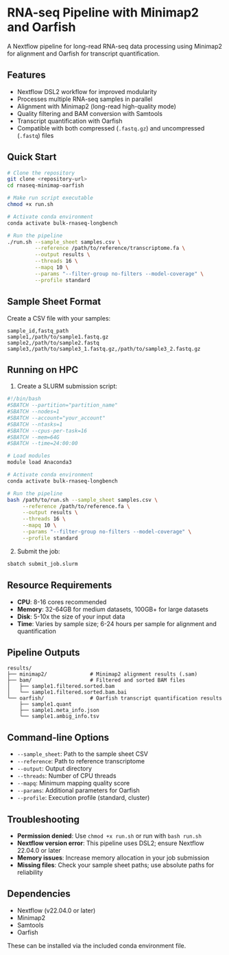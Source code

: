 # RNA-seq Pipeline with Minimap2 and Oarfish

A Nextflow pipeline for long-read RNA-seq data processing using Minimap2 for alignment and Oarfish for transcript quantification.

## Features

- Nextflow DSL2 workflow for improved modularity
- Processes multiple RNA-seq samples in parallel
- Alignment with Minimap2 (long-read high-quality mode)
- Quality filtering and BAM conversion with Samtools
- Transcript quantification with Oarfish
- Compatible with both compressed (`.fastq.gz`) and uncompressed (`.fastq`) files

## Quick Start

```bash
# Clone the repository
git clone <repository-url>
cd rnaseq-minimap-oarfish

# Make run script executable
chmod +x run.sh

# Activate conda environment
conda activate bulk-rnaseq-longbench

# Run the pipeline
./run.sh --sample_sheet samples.csv \
         --reference /path/to/reference/transcriptome.fa \
         --output results \
         --threads 16 \
         --mapq 10 \
         --params "--filter-group no-filters --model-coverage" \
         --profile standard
```

## Sample Sheet Format

Create a CSV file with your samples:

```
sample_id,fastq_path
sample1,/path/to/sample1.fastq.gz
sample2,/path/to/sample2.fastq
sample3,/path/to/sample3_1.fastq.gz,/path/to/sample3_2.fastq.gz
```

## Running on HPC

1. Create a SLURM submission script:

```bash
#!/bin/bash
#SBATCH --partition="partition_name"
#SBATCH --nodes=1
#SBATCH --account="your_account"
#SBATCH --ntasks=1
#SBATCH --cpus-per-task=16
#SBATCH --mem=64G
#SBATCH --time=24:00:00

# Load modules
module load Anaconda3

# Activate conda environment
conda activate bulk-rnaseq-longbench

# Run the pipeline
bash /path/to/run.sh --sample_sheet samples.csv \
     --reference /path/to/reference.fa \
     --output results \
     --threads 16 \
     --mapq 10 \
     --params "--filter-group no-filters --model-coverage" \
     --profile standard
```

2. Submit the job:

```bash
sbatch submit_job.slurm
```

## Resource Requirements

- **CPU**: 8-16 cores recommended
- **Memory**: 32-64GB for medium datasets, 100GB+ for large datasets
- **Disk**: 5-10x the size of your input data
- **Time**: Varies by sample size; 6-24 hours per sample for alignment and quantification

## Pipeline Outputs

```
results/
├── minimap2/              # Minimap2 alignment results (.sam)
├── bam/                   # Filtered and sorted BAM files
│   ├── sample1.filtered.sorted.bam
│   └── sample1.filtered.sorted.bam.bai
└── oarfish/               # Oarfish transcript quantification results
    ├── sample1.quant
    ├── sample1.meta_info.json
    └── sample1.ambig_info.tsv
```

## Command-line Options

- `--sample_sheet`: Path to the sample sheet CSV
- `--reference`: Path to reference transcriptome
- `--output`: Output directory
- `--threads`: Number of CPU threads
- `--mapq`: Minimum mapping quality score
- `--params`: Additional parameters for Oarfish
- `--profile`: Execution profile (standard, cluster)

## Troubleshooting

- **Permission denied**: Use `chmod +x run.sh` or run with `bash run.sh`
- **Nextflow version error**: This pipeline uses DSL2; ensure Nextflow 22.04.0 or later
- **Memory issues**: Increase memory allocation in your job submission
- **Missing files**: Check your sample sheet paths; use absolute paths for reliability

## Dependencies

- Nextflow (v22.04.0 or later)
- Minimap2
- Samtools
- Oarfish

These can be installed via the included conda environment file.